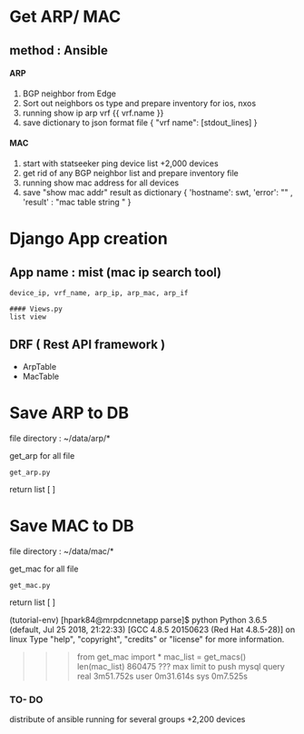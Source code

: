 # Get ARP/ MAC 
## method : Ansible 
#### ARP 
 1. BGP neighbor from Edge 
 2. Sort out neighbors os type and prepare inventory for ios, nxos 
 3. running show ip arp vrf {{ vrf.name }} 
 4. save  dictionary to json format file  { "vrf name": [stdout_lines] } 
#### MAC 
 1. start with statseeker ping device list +2,000 devices 
 2. get rid of any BGP neighbor list and prepare inventory file 
 3. running show mac address for all devices 
 4. save "show mac addr" result as dictionary { 'hostname': swt, 'error': "" , 'result' : "mac table string "  } 


# Django App creation 
## App name : mist (mac ip search tool) 
```
device_ip, vrf_name, arp_ip, arp_mac, arp_if 

#### Views.py
list view 

```
## DRF ( Rest API framework ) 
* ArpTable
* MacTable



# Save ARP to DB
 file directory : ~/data/arp/* 
 
 get_arp for all file 
 ```
 get_arp.py 
 
 ```
 return list [ ]  
 
 

# Save MAC to DB 

 file directory : ~/data/mac/* 
 
 get_mac for all file 
 ```
 get_mac.py 
 
 ```
 return list [ ]  


(tutorial-env) [hpark84@mrpdcnnetapp parse]$ python
Python 3.6.5 (default, Jul 25 2018, 21:22:33) 
[GCC 4.8.5 20150623 (Red Hat 4.8.5-28)] on linux
Type "help", "copyright", "credits" or "license" for more information.
>>> from get_mac import *
>>> mac_list = get_macs()
>>> len(mac_list)
860475
??? max limit to push mysql query 
real	3m51.752s
user	0m31.614s
sys	0m7.525s


### TO- DO 
 distribute of ansible running for several groups  +2,200 devices 
 


